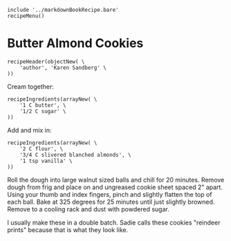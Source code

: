 ~~~ markdown-script
include '../markdownBookRecipe.bare'
recipeMenu()
~~~

# Butter Almond Cookies

~~~ markdown-script
recipeHeader(objectNew( \
    'author', 'Karen Sandberg' \
))
~~~

Cream together:

~~~ markdown-script
recipeIngredients(arrayNew( \
    '1 C butter', \
    '1/2 C sugar' \
))
~~~

Add and mix in:

~~~ markdown-script
recipeIngredients(arrayNew( \
    '2 C flour', \
    '3/4 C slivered blanched almonds', \
    '1 tsp vanilla' \
))
~~~

Roll the dough into large walnut sized balls and chill for 20 minutes. Remove dough from frig and
place on and ungreased cookie sheet spaced 2" apart. Using your thumb and index fingers, pinch and
slightly flatten the top of each ball. Bake at 325 degrees for 25 minutes until just slightly
browned. Remove to a cooling rack and dust with powdered sugar.

I usually make these in a double batch. Sadie calls these cookies "reindeer prints" because that is
what they look like.
